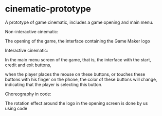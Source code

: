 # cinematic-prototype

A prototype of game cinematic, includes a game opening and main menu.

Non-interactive cinematic: 

The opening of the game, the interface containing the Game Maker logo

Interactive cinematic:

In the main menu screen of the game, that is, the interface with the start, credit and exit buttons, 

when the player places the mouse on these buttons, or touches these buttons with his finger on the phone, the color of these buttons will change, indicating that the player is selecting this button.

Choreography in code: 

The rotation effect around the logo in the opening screen is done by us using code

